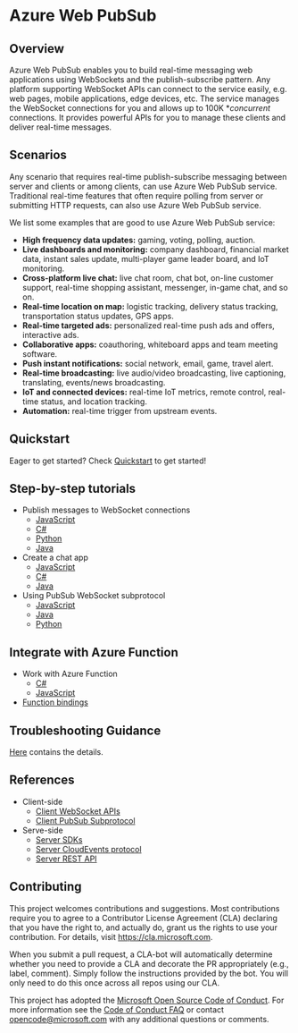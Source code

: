 # Azure Web PubSub
## Overview

Azure Web PubSub enables you to build real-time messaging web applications using WebSockets and the publish-subscribe pattern. Any platform supporting WebSocket APIs can connect to the service easily, e.g. web pages, mobile applications, edge devices, etc. The service manages the WebSocket connections for you and allows up to 100K **concurrent* connections. It provides powerful APIs for you to manage these clients and deliver real-time messages.

## Scenarios

Any scenario that requires real-time publish-subscribe messaging between server and clients or among clients, can use Azure Web PubSub service. Traditional real-time features that often require polling from server or submitting HTTP requests, can also use Azure Web PubSub service.

We list some examples that are good to use Azure Web PubSub service:

* **High frequency data updates:** gaming, voting, polling, auction.
* **Live dashboards and monitoring:** company dashboard, financial market data, instant sales update, multi-player game leader board, and IoT monitoring.
* **Cross-platform live chat:** live chat room, chat bot, on-line customer support, real-time shopping assistant, messenger, in-game chat, and so on.
* **Real-time location on map:** logistic tracking, delivery status tracking, transportation status updates, GPS apps.
* **Real-time targeted ads:** personalized real-time push ads and offers, interactive ads.
* **Collaborative apps:** coauthoring, whiteboard apps and team meeting software.
* **Push instant notifications:** social network, email, game, travel alert.
* **Real-time broadcasting:** live audio/video broadcasting, live captioning, translating, events/news broadcasting.
* **IoT and connected devices:** real-time IoT metrics, remote control, real-time status, and location tracking.
* **Automation:** real-time trigger from upstream events.

## Quickstart

Eager to get started? Check [Quickstart](./docs/getting-started/quickstart.md) to get started!

## Step-by-step tutorials
- Publish messages to WebSocket connections 
    - [JavaScript](./docs/getting-started/publish-messages/js-publish-message.md)
    - [C#](./docs/getting-started/publish-messages/csharp-publish-message.md)
    - [Python](./docs/getting-started/publish-messages/python-publish-message.md)
    - [Java](./docs/getting-started/publish-messages/java-publish-message.md)
- Create a chat app
    - [JavaScript](./docs/getting-started/create-a-chat-app/js-handle-events.md)
    - [C#](./docs/getting-started/create-a-chat-app/csharp-handle-events.md)
    - [Java](./docs/getting-started/create-a-chat-app/java-handle-events.md)
- Using PubSub WebSocket subprotocol
    - [JavaScript](./docs/getting-started/using-pubsub-subprotocol/js-work-with-subprotocols.md)
    - [Java](./docs/getting-started/using-pubsub-subprotocol/java-work-with-subprotocols.md)
    - [Python](./docs/getting-started/using-pubsub-subprotocol/python-work-with-subprotocols.md)

## Integrate with Azure Function
- Work with Azure Function
  - [C#](./docs/getting-started/work-with-azure-function/csharp-work-with-azure-function.md)
  - [JavaScript](./docs/getting-started/work-with-azure-function/js-work-with-azure-function.md)
- [Function bindings](./docs/references/functions-bindings.md)

## Troubleshooting Guidance
[Here](./docs/getting-started/troubleshoot.md) contains the details.

## References
- Client-side
    - [Client WebSocket APIs](./docs/references/client-websocket-apis/)
    - [Client PubSub Subprotocol](./docs/references/pubsub-websocket-subprotocol.md)
- Serve-side
    - [Server SDKs](./docs/references/server-sdks/index.md)
    - [Server CloudEvents protocol](./docs/references/protocol-cloudevents.md)
    - [Server REST API][rest]


## Contributing

This project welcomes contributions and suggestions.  Most contributions require you to agree to a
Contributor License Agreement (CLA) declaring that you have the right to, and actually do, grant us
the rights to use your contribution. For details, visit https://cla.microsoft.com.

When you submit a pull request, a CLA-bot will automatically determine whether you need to provide
a CLA and decorate the PR appropriately (e.g., label, comment). Simply follow the instructions
provided by the bot. You will only need to do this once across all repos using our CLA.

This project has adopted the [Microsoft Open Source Code of Conduct](https://opensource.microsoft.com/codeofconduct/).
For more information see the [Code of Conduct FAQ](https://opensource.microsoft.com/codeofconduct/faq/) or
contact [opencode@microsoft.com](mailto:opencode@microsoft.com) with any additional questions or comments.

[rest]: https://docs.microsoft.com/rest/api/webpubsub/
